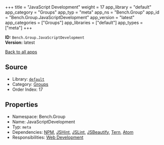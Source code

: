 ﻿+++
title = "JavaScript Development"
weight = 17
app_library = "default"
app_category = "Groups"
app_typ = "meta"
app_ns = "Bench.Group"
app_id = "Bench.Group.JavaScriptDevelopment"
app_version = "latest"
app_categories = ["Groups"]
app_libraries = ["default"]
app_types = ["meta"]
+++

**ID:** `Bench.Group.JavaScriptDevelopment`  
**Version:** latest  
<!--more-->

[Back to all apps](/apps/)

## Source

* Library: [`default`](/app_libraries/default)
* Category: [Groups](/app_categories/groups)
* Order Index: 17

## Properties

* Namespace: Bench.Group
* Name: JavaScriptDevelopment
* Typ: `meta`
* Dependencies: [NPM](/apps/Bench.Npm), [JSHint](/apps/Bench.JSHint), [JSLint](/apps/Bench.JSLint), [JSBeautify](/apps/Bench.JSBeautify), [Tern](/apps/Bench.Tern), [Atom](/apps/Bench.Atom)
* Responsibilities: [Web Development](/apps/Bench.Group.WebDevelopment)

